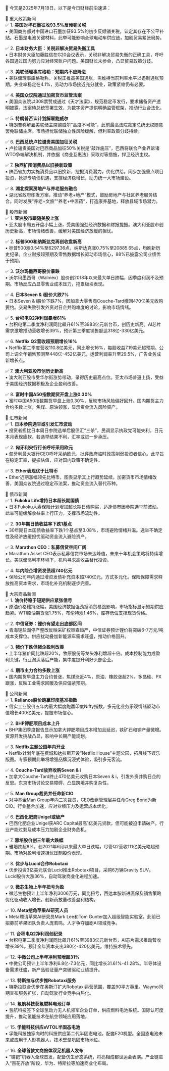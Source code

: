 📅 今天是2025年7月18日，以下是今日财经前沿速递：

📌 重大政策新闻  
✅ 1. **美国对华石墨征收93.5%反倾销关税**  
▪️ 美国商务部对中国进口石墨加征93.5%的初步反倾销关税，认定其存在不公平补贴。石墨是电池关键材料，此举可能影响全球电动车供应链，加剧贸易紧张局势。

✅ 2. **日本财务大臣：关税非解决贸易失衡工具**  
▪️ 日本财务大臣加藤胜信在G20会议表示，关税非解决贸易失衡的正确工具，呼吁各国通过国内努力应对经常账户问题。美国财长未参会，凸显贸易政策分歧。

✅ 3. **美联储理事库格勒：短期内不应降息**  
▪️ 美联储理事库格勒称，关税正推高美国通胀，需维持当前利率水平以遏制通胀预期。失业率稳定在4.1%，劳动力市场接近充分就业，政策紧缩仍有必要。

✅ 4. **美国众议院通过加密货币监管法案**  
▪️ 美国众议院以308票赞成通过《天才法案》，规范稳定币发行，要求储备资产透明披露。法案待总统签署生效，为数字资产提供明确监管框架，推动行业合法化。

✅ 5. **特朗普否认计划解雇鲍威尔**  
▪️ 特朗普称解雇美联储主席鲍威尔“高度不可能”，此前最高法院裁定总统无权随意罢免联储主席。市场担忧联储独立性风险缓解，但利率政策分歧持续。

✅ 6. **巴西总统卢拉谴责美国加征关税**  
▪️ 卢拉谴责美国对巴西商品加征50%关税是“敲诈施压”，巴西将联合产业界诉诸WTO争端解决机制，并依据《商业互惠法》采取对等措施，捍卫经济主权。

✅ 7. **陕西扩围消费品以旧换新政策**  
▪️ 陕西省加力实施消费品以旧换新，挖掘消费潜力，优化供给。同步加强重点项目投资，抢抓专项债机遇，支撑经济稳增长，助力统一大市场建设。

✅ 8. **湖北探索房地产与养老服务融合**  
▪️ 湖北省政府印发方案，推动“养老+地产”模式，鼓励房地产与社区养老服务结合。同时发展“养老+文旅”“养老+中医药”，打造康养基地，释放县域市场潜力。

📌 股市新闻  
✅ 1. **亚洲股市跟随美股上涨**  
▪️ 亚太股市周五开盘小幅上涨，受美国强劲经济数据和财报提振。澳大利亚股市创历史新高，市场情绪改善，缓解对美国经济放缓的担忧。

✅ 2. **标普500和纳斯达克再创收盘新高**  
▪️ 标普500涨0.54%至6297.36点，纳斯达克涨0.75%至20885.65点，均刷新历史纪录。企业财报超预期及零售数据增长驱动市场信心，88%已披露公司业绩优于预期。

✅ 3. **沃尔玛墨西哥股价暴跌**  
▪️ 沃尔玛墨西哥（Walmex）股价创2018年以来最大单日跌幅，因季度利润不及预期。市场反应凸显零售业成本压力，拖累板块表现。

✅ 4. **日本Seven & i股价大跌7%**  
▪️ 日本Seven & i股价下跌7%，因加拿大零售商Couche-Tard撤回470亿美元收购要约。交易失败引发外资对日企并购难度的讨论，影响市场情绪。

✅ 5. **台积电Q2净利润暴增61%**  
▪️ 台积电第二季度净利润同比飙升61%至3983亿元新台币，创历史新高。AI芯片需求激增推动营收增长39%，预计第三季度销售额达318亿-330亿美元。

✅ 6. **Netflix Q2营收超预期增长16%**  
▪️ Netflix第二季度营收110.8亿美元，同比增长16%，每股收益7.19美元超预期。公司上调全年销售预测至448亿-452亿美元，运营利润率升至29.5%，广告业务成新增长点。

✅ 7. **澳大利亚股市创历史新高**  
▪️ 澳大利亚股市受华尔街涨势带动，录得历史最高点位。亚太市场普遍上扬，受益于美国经济数据积极及企业盈利改善。

✅ 8. **富时中国A50指数期货开盘上涨0.30%**  
▪️ 富时中国A50指数期货早盘上涨0.30%，反映市场风险偏好回升。国内期货主力合约多数上涨，焦煤、原油领涨，显示资金流入风险资产。

📌 汇市新闻  
✅ 1. **日本参院选举或引发汇市波动**  
▪️ 投资者担忧日本周日参院选举后股债汇“三杀”，民调显示执政党可能失利。日元本月表现疲软，若选举结果不利，汇率或进一步承压。

✅ 2. **匈牙利央行行长呼吁采用欧元**  
▪️ 匈牙利最大银行CEO呼吁采纳欧元，批评政府临时政策削弱投资者信心。此举旨在稳定汇率，提振估值，应对国内政策不确定性。

✅ 3. **Ether表现优于比特币**  
▪️ Ether近期涨幅领先比特币，图表显示其上行趋势延续。加密货币市场情绪改善，美国众议院通过稳定币法案，推动资金流入替代币种。

📌 债市新闻  
✅ 1. **Fukoku Life增持日本超长期国债**  
▪️ 日本Fukoku人寿保险计划增加超长期日债购买，适逢债市因参院选举前波动。此举可能缓解收益率上行压力，支撑市场流动性。

✅ 2. **30年期日债收益率下跌1基点**  
▪️ 30年期日本国债收益率下跌1个基点至3.08%，市场避险情绪升温。选举不确定性及经济放缓担忧驱动资金流入避险资产。

✅ 3. **Marathon CEO：私募信贷空间广阔**  
▪️ Marathon Asset CEO表示私募信贷市场未达峰值，未来十年机会策略将持续增长。美联储高利率环境下，机构寻求高收益替代投资。

✅ 4. **年内险企增资发债超740亿元**  
▪️ 保险公司年内通过增资发债补充资本超740亿元，方式多元化。保险保障需求释放推高资本需求，市场化补充机制逐步完善。

📌 大宗商品新闻  
✅ 1. **油价持稳于短期供应紧张信号**  
▪️ 原油价格维持涨幅，美国经济数据强劲抵消贸易战影响，市场指标显示短期供应趋紧。WTI原油期货涨1.75%，布伦特涨1.46%，库存低位支撑现货价格。

✅ 2. **中信证券：锂价有望走出底部区间**  
▪️ 青海锂盐湖停产整改反映采矿权审查趋严，中信证券预计锂价将突破6-7万元/吨成本支撑位。供应扰动叠加新能源车需求旺盛，推动价格回升。

✅ 3. **猪价下跌但猪企盈利改善**  
▪️ 上半年猪价同比跌超20%，牧原股份等龙头净利增超十倍。成本控制能力成盈利关键，行业淘汰落后产能，集中度提升利好头部企业。

✅ 4. **期市主力合约多数上涨**  
▪️ 国内期货早盘主力合约普涨，焦煤涨近4%，原油、橡胶涨超2%。多晶硅、PX跟涨，反映工业需求回暖及供应偏紧预期。

📌 公司新闻  
✅ 1. **Reliance股价跑赢印度基准指数**  
▪️ 信实工业股价五年内最大幅度跑赢印度Nifty指数，多元化业务乐观情绪驱动市值增长400亿美元，提振市场信心。

✅ 2. **BHP钾肥项目成本上升**  
▪️ BHP集团季度报告显示加拿大钾肥项目成本增加且延迟，铁矿石和铜产量微增。资源开发挑战凸显，影响中长期产能规划。

✅ 3. **Netflix主题公园年内开业**  
▪️ Netflix计划年底在费城和达拉斯开设“Netflix House”主题公园，拓展线下娱乐版图。专家预期此举将增强品牌沉浸式体验，吸引多元客流。

✅ 4. **Couche-Tard放弃收购Seven & i**  
▪️ 加拿大Couche-Tard终止470亿美元收购日本Seven & i，引发外资并购日企的反思。东京市场讨论交易障碍，凸显跨境并购复杂性。

✅ 5. **Man Group裁员并任命新CIO**  
▪️ 对冲基金Man Group年内二次裁员，CEO改组管理层并任命Greg Bond为新CIO。行业整合加速，应对业绩压力及运营成本优化。

✅ 6. **巴西化肥商Unigel或破产**  
▪️ 巴西化肥企业Unigel获ARC Capital最高1亿美元贷款，但可能被迫申请破产。行业产能过剩及成本压力加剧企业财务危机。

✅ 7. **雅培股价创三年最大跌幅**  
▪️ 雅培跌超8%，创2021年6月以来最大单日跌幅，尽管Q2营收111亿美元略超预期。市场对盈利增速担忧压制股价表现。

✅ 8. **优步与Lucid合作Robotaxi**  
▪️ 优步投资3亿美元联合Lucid推出Robotaxi项目，采购6万辆Gravity SUV。Lucid股价大涨36%，自动驾驶商业化进程加速。

✅ 9. **微芯生物上半年扭亏为盈**  
▪️ 微芯生物预计上半年净利3006万元，同比扭亏，西达本胺新进医保及销售策略优化驱动收入增长。创新药放量改善盈利结构。

✅ 10. **Meta挖角苹果AI研究人员**  
▪️ Meta聘请苹果AI研究员Mark Lee和Tom Gunter加入超级智能实验室，此前已招募前苹果团队负责人庞若鸣。人才争夺加剧AI领域竞争。

✅ 11. **台积电Q2净利润创纪录**  
▪️ 台积电第二季度净利润同比飙升61%至3983亿元新台币，AI芯片需求推动营收增长39%。预计全年资本支出380亿-420亿美元，维持技术领先。

✅ 12. **中微公司上半年净利预增超31%**  
▪️ 中微公司预计上半年净利6.8亿-7.3亿元，同比增长31.61%-41.28%。半导体设备需求旺盛，新产品验证量产突破驱动业绩提升。

✅ 13. **特斯拉与优步推Robotaxi服务**  
▪️ 特斯拉联合优步在奥斯汀扩大Robotaxi运营范围，覆盖90平方英里。Waymo同期宣布服务扩张，自动驾驶行业竞争白热化。

✅ 14. **氢航科技获氢燃料电池订单**  
▪️ 氢航科技签下全球氢动力无人机领军企业订单，供应燃料电池系统。国际认可度提升，推动氢能技术在航空领域应用落地。

✅ 15. **孚能科技供应eVTOL半固态电池**  
▪️ 孚能科技独家向时的科技供应第二代半固态电池，配套E20机型。全固态电池未来或应用于人形机器人，技术壁垒巩固市场地位。

✅ 16. **全球首款文商旅体双足机器人发布**  
▪️ “镋钯”机器人全球首发，配备仿生步态系统，将亮相成都世运会表演。产业链进入“百花齐放”阶段，华为、特斯拉等加速商业化布局。
